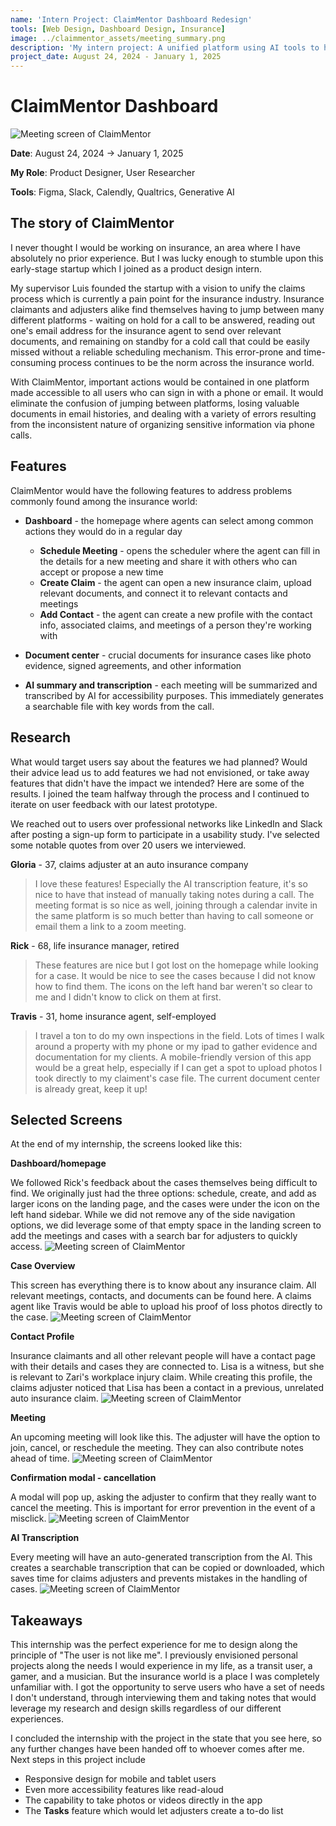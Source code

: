 ```yaml
---
name: 'Intern Project: ClaimMentor Dashboard Redesign'
tools: [Web Design, Dashboard Design, Insurance]
image: ../claimmentor_assets/meeting_summary.png
description: 'My intern project: A unified platform using AI tools to help insurance claimants and insurance adjusters organize files, schedule meetings, and streamline the claims process.'
project_date: August 24, 2024 - January 1, 2025
---
```


# ClaimMentor Dashboard

![Meeting screen of ClaimMentor](../claimmentor_assets/meeting_summary.png)


**Date**: August 24, 2024 → January 1, 2025

**My Role**: Product Designer, User Researcher

**Tools**: Figma, Slack, Calendly, Qualtrics, Generative AI


## The story of ClaimMentor
I never thought I would be working on insurance, an area where I have absolutely no prior experience. But I was lucky enough to stumble upon this early-stage startup which I joined as a product design intern.

My supervisor Luis founded the startup with a vision to unify the claims process which is currently a pain point for the insurance industry. Insurance claimants and adjusters alike find themselves having to jump between many different platforms - waiting on hold for a call to be answered, reading out one's email address for the insurance agent to send over relevant documents, and remaining on standby for a cold call that could be easily missed without a reliable scheduling mechanism. This error-prone and time-consuming process continues to be the norm across the insurance world. 

With ClaimMentor, important actions would be contained in one platform made accessible to all users who can sign in with a phone or email. It would eliminate the confusion of jumping between platforms, losing valuable documents in email histories, and dealing with a variety of errors resulting from the inconsistent nature of organizing sensitive information via phone calls.

## Features

ClaimMentor would have the following features to address problems commonly found among the insurance world:
* **Dashboard** - the homepage where agents can select among common actions they would do in a regular day
    * **Schedule Meeting** - opens the scheduler where the agent can fill in the details for a new meeting and share it with others who can accept or propose a new time
    * **Create Claim** - the agent can open a new insurance claim, upload relevant documents, and connect it to relevant contacts and meetings
    * **Add Contact** - the agent can create a new profile with the contact info, associated claims, and meetings of a person they're working with

* **Document center** - crucial documents for insurance cases like photo evidence, signed agreements, and other information
* **AI summary and transcription** - each meeting will be summarized and transcribed by AI for accessibility purposes. This immediately generates a searchable file with key words from the call.

## Research
What would target users say about the features we had planned? Would their advice lead us to add features we had not envisioned, or take away features that didn't have the impact we intended? Here are some of the results. I joined the team halfway through the process and I continued to iterate on user feedback with our latest prototype.

We reached out to users over professional networks like LinkedIn and Slack after posting a sign-up form to participate in a usability study. I've selected some notable quotes from over 20 users we interviewed.

**Gloria** - 37, claims adjuster at an auto insurance company
> I love these features! Especially the AI transcription feature, it's so nice to have that instead of manually taking notes during a call. The meeting format is so nice as well, joining through a calendar invite in the same platform is so much better than having to call someone or email them a link to a zoom meeting. 

**Rick** - 68, life insurance manager, retired
> These features are nice but I got lost on the homepage while looking for a case. It would be nice to see the cases because I did not know how to find them. The icons on the left hand bar weren't so clear to me and I didn't know to click on them at first.

**Travis** - 31, home insurance agent, self-employed
> I travel a ton to do my own inspections in the field. Lots of times I walk around a property with my phone or my ipad to gather evidence and documentation for my clients. A mobile-friendly version of this app would be a great help, especially if I can get a spot to upload photos I took directly to my claiment's case file. The current document center is already great, keep it up!



## Selected Screens
At the end of my internship, the screens looked like this:

**Dashboard/homepage**

We followed Rick's feedback about the cases themselves being difficult to find. We originally just had the three options: schedule, create, and add as larger icons on the landing page, and the cases were under the icon on the left hand sidebar. While we did not remove any of the side navigation options, we did leverage some of that empty space in the landing screen to add the meetings and cases with a search bar for adjusters to quickly access.
![Meeting screen of ClaimMentor](../claimmentor_assets/dashboard.png)

**Case Overview**

This screen has everything there is to know about any insurance claim. All relevant meetings, contacts, and documents can be found here. A claims agent like Travis would be able to upload his proof of loss photos directly to the case.
![Meeting screen of ClaimMentor](../claimmentor_assets/case.png)

**Contact Profile**

Insurance claimants and all other relevant people will have a contact page with their details and cases they are connected to. Lisa is a witness, but she is relevant to Zari's workplace injury claim. While creating this profile, the claims adjuster noticed that Lisa has been a contact in a previous, unrelated auto insurance claim.
![Meeting screen of ClaimMentor](../claimmentor_assets/contact.png)

**Meeting**

An upcoming meeting will look like this. The adjuster will have the option to join, cancel, or reschedule the meeting. They can also contribute notes ahead of time.
![Meeting screen of ClaimMentor](../claimmentor_assets/meeting_upcoming.png)

**Confirmation modal - cancellation**

A modal will pop up, asking the adjuster to confirm that they really want to cancel the meeting. This is important for error prevention in the event of a misclick.
![Meeting screen of ClaimMentor](../claimmentor_assets/meeting_cancellation.png)

**AI Transcription**

Every meeting will have an auto-generated transcription from the AI. This creates a searchable transcription that can be copied or downloaded, which saves time for claims adjusters and prevents mistakes in the handling of cases.
![Meeting screen of ClaimMentor](../claimmentor_assets/meeting_transcript.png)

## Takeaways

This internship was the perfect experience for me to design along the principle of "The user is not like me". I previously envisioned personal projects along the needs I would experience in my life, as a transit user, a gamer, and a musician. But the insurance world is a place I was completely unfamiliar with. I got the opportunity to serve users who have a set of needs I don't understand, through interviewing them and taking notes that would leverage my research and design skills regardless of our different experiences.

I concluded the internship with the project in the state that you see here, so any further changes have been handed off to whoever comes after me. Next steps in this project include
* Responsive design for mobile and tablet users
* Even more accessibility features like read-aloud
* The capability to take photos or videos directly in the app
* The **Tasks** feature which would let adjusters create a to-do list